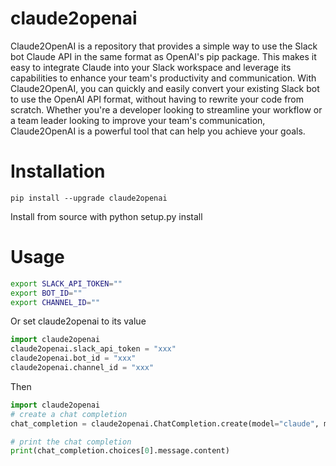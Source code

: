 # claude2openai
Claude2OpenAI is a repository that provides a simple way to use the Slack bot Claude API in the same format as OpenAI's pip package. This makes it easy to integrate Claude into your Slack workspace and leverage its capabilities to enhance your team's productivity and communication. With Claude2OpenAI, you can quickly and easily convert your existing Slack bot to use the OpenAI API format, without having to rewrite your code from scratch. Whether you're a developer looking to streamline your workflow or a team leader looking to improve your team's communication, Claude2OpenAI is a powerful tool that can help you achieve your goals.


# Installation
```
pip install --upgrade claude2openai
```
Install from source with
python setup.py install

# Usage
```bash
export SLACK_API_TOKEN=""
export BOT_ID=""
export CHANNEL_ID=""
```

Or set claude2openai to its value
```python
import claude2openai
claude2openai.slack_api_token = "xxx"
claude2openai.bot_id = "xxx"
claude2openai.channel_id = "xxx"
```

Then
```python
import claude2openai
# create a chat completion
chat_completion = claude2openai.ChatCompletion.create(model="claude", messages=[{"role": "user", "content": "Hello world"}])

# print the chat completion
print(chat_completion.choices[0].message.content)
```

